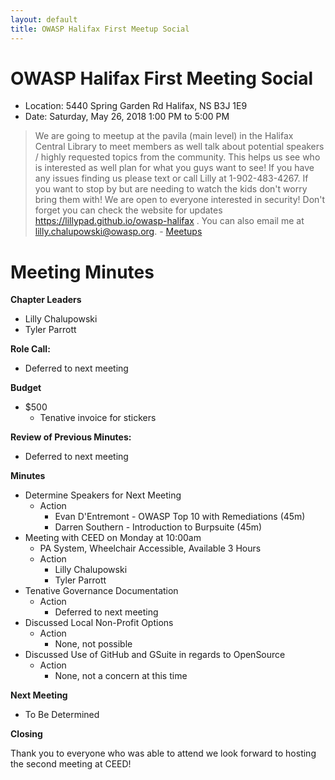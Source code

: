 ```yaml
---
layout: default
title: OWASP Halifax First Meetup Social
---
```


# OWASP Halifax First Meeting Social

- Location: 5440 Spring Garden Rd Halifax, NS B3J 1E9
- Date: Saturday, May 26, 2018 1:00 PM to 5:00 PM
> We are going to meetup at the pavila (main level) in the Halifax Central Library to meet members as well talk about potential speakers / highly requested topics from the community. This helps us see who is interested as well plan for what you guys want to see! If you have any issues finding us please text or call Lilly at 1-902-483-4267. If you want to stop by but are needing to watch the kids don't worry bring them with! We are open to everyone interested in security! Don't forget you can check the website for updates https://lillypad.github.io/owasp-halifax . You can also email me at lilly.chalupowski@owasp.org. - [Meetups](https://www.meetup.com/OWASP-Halifax/events/250490854/)

# Meeting Minutes

<strong>Chapter Leaders</strong>
- Lilly Chalupowski
- Tyler Parrott

<strong>Role Call:</strong>
- Deferred to next meeting

<strong>Budget</strong>
- $500
  - Tenative invoice for stickers

<strong>Review of Previous Minutes:</strong>
- Deferred to next meeting

<strong>Minutes</strong>
- Determine Speakers for Next Meeting
  - Action
    - Evan D'Entremont - OWASP Top 10 with Remediations (45m)
    - Darren Southern - Introduction to Burpsuite (45m)
- Meeting with CEED on Monday at 10:00am
  - PA System, Wheelchair Accessible, Available 3 Hours
  - Action
    - Lilly Chalupowski
    - Tyler Parrott
- Tenative Governance Documentation
  - Action
    - Deferred to next meeting
- Discussed Local Non-Profit Options
  - Action
    - None, not possible
- Discussed Use of GitHub and GSuite in regards to OpenSource
  - Action
    - None, not a concern at this time

<strong>Next Meeting</strong>
- To Be Determined


<strong>Closing</strong>
<p>Thank you to everyone who was able to attend we look forward to hosting the second meeting at CEED!</p>
